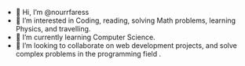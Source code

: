 - 👋 Hi, I’m @nourrfaress
- 👀 I’m interested in Coding, reading, solving Math problems, learning Physics, and travelling.
- 🌱 I’m currently learning Computer Science.
- 💞️ I’m looking to collaborate on web development projects, and solve complex problems in the programming field .


<!---
nourrfaress/nourrfaress is a ✨ special ✨ repository because its `README.md` (this file) appears on your GitHub profile.
You can click the Preview link to take a look at your changes.
--->
